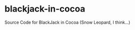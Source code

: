 blackjack-in-cocoa
==================

Source Code for BlackJack in Cocoa (Snow Leopard, I think...)
